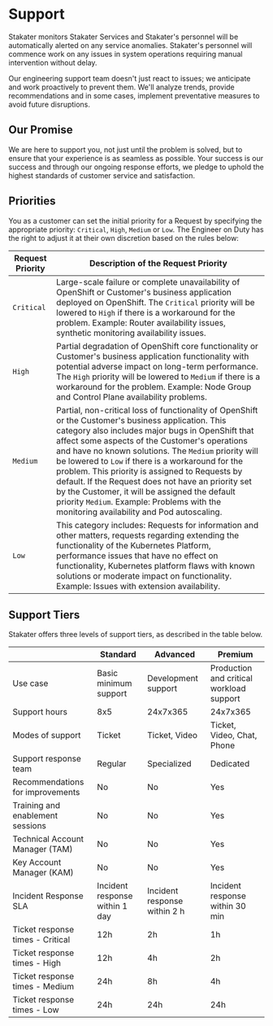 # Support

Stakater monitors Stakater Services and Stakater's personnel will be automatically alerted on any service anomalies. Stakater's personnel will commence work on any issues in system operations requiring manual intervention without delay.

Our engineering support team doesn't just react to issues; we anticipate and work proactively to prevent them. We'll analyze trends, provide recommendations and in some cases, implement preventative measures to avoid future disruptions.

## Our Promise

We are here to support you, not just until the problem is solved, but to ensure that your experience is as seamless as possible. Your success is our success and through our ongoing response efforts, we pledge to uphold the highest standards of customer service and satisfaction.

## Priorities

You as a customer can set the initial priority for a Request by specifying the appropriate priority: `Critical`, `High`, `Medium` or `Low`. The Engineer on Duty has the right to adjust it at their own discretion based on the rules below:

| Request Priority | Description of the Request Priority |
| --- | --- |
| `Critical` |  Large-scale failure or complete unavailability of OpenShift or Customer's business application deployed on OpenShift. The `Critical` priority will be lowered to `High` if there is a workaround for the problem. Example: Router availability issues, synthetic monitoring availability issues. |
| `High` | Partial degradation of OpenShift core functionality or Customer's business application functionality with potential adverse impact on long-term performance. The `High` priority will be lowered to `Medium` if there is a workaround for the problem. Example: Node Group and Control Plane availability problems. |
| `Medium` | Partial, non-critical loss of functionality of OpenShift or the Customer's business application. This category also includes major bugs in OpenShift that affect some aspects of the Customer's operations and have no known solutions. The `Medium` priority will be lowered to `Low` if there is a workaround for the problem. This priority is assigned to Requests by default. If the Request does not have an priority set by the Customer, it will be assigned the default priority `Medium`. Example: Problems with the monitoring availability and Pod autoscaling. |
| `Low` | This category includes: Requests for information and other matters, requests regarding extending the functionality of the Kubernetes Platform, performance issues that have no effect on functionality, Kubernetes platform flaws with known solutions or moderate impact on functionality. Example: Issues with extension availability. |

## Support Tiers

Stakater offers three levels of support tiers, as described in the table below.

| | Standard | Advanced | Premium |
| --- | --- | --- | --- |
| Use case | Basic minimum support | Development support | Production and critical workload support |
| Support hours | 8x5 | 24x7x365 | 24x7x365 |
| Modes of support | Ticket | Ticket, Video | Ticket, Video, Chat, Phone |
| Support response team | Regular | Specialized | Dedicated |
| Recommendations for improvements | No | No | Yes |
| Training and enablement sessions | No | No | Yes |
| Technical Account Manager (TAM) | No | No | Yes |
| Key Account Manager (KAM) | No | No | Yes |
| Incident Response SLA | Incident response within 1 day | Incident response within 2 h | Incident response within 30 min |
| Ticket response times - Critical | 12h | 2h | 1h |
| Ticket response times - High | 12h | 4h | 2h |
| Ticket response times - Medium | 24h | 8h | 4h |
| Ticket response times - Low | 24h | 24h | 24h |
